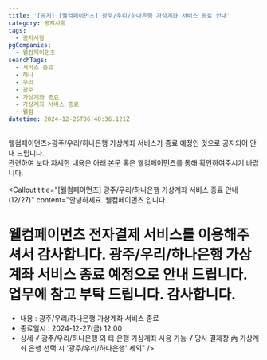 ```yaml
---
title: '[공지] [웰컴페이먼츠] 광주/우리/하나은행 가상계좌 서비스 종료 안내'
category: 공지사항
tags:
  - 공지사항
pgCompanies:
  - 웰컴페이먼츠
searchTags:
  - 서비스 종료
  - 하나
  - 우리
  - 광주
  - 가상계좌 종료
  - 가상계좌 서비스 종료
  - 웰컴
datetime: 2024-12-26T06:40:36.121Z
---
```


웰컴페이먼츠>광주/우리/하나은행 가상계좌 서비스가 종료 예정인 것으로 공지되어 안내 드립니다. \
관련하여 보다 자세한 내용은 아래 본문 혹은 웰컴페이먼츠를 통해 확인하여주시기 바랍니다.

<Callout title="[웰컴페이먼츠] 광주/우리/하나은행 가상계좌 서비스 종료 안내(12/27)" content="안녕하세요. 웰컴페이먼츠 입니다.

웰컴페이먼츠 전자결제 서비스를 이용해주셔서 감사합니다.
광주/우리/하나은행 가상계좌 서비스 종료 예정으로 안내 드립니다.
업무에 참고 부탁 드립니다.
감사합니다.
=====================================================================
- 내용 : 광주/우리/하나은행 가상계좌 서비스 종료
- 종료일시 : 2024-12-27(금) 12:00
- 상세
√ 광주/우리/하나은행 외 타 은행 가상계좌 사용 가능
√ 당사 결제창 內 가상계좌 은행 선택 시 '광주/우리/하나은행' 제외" />

